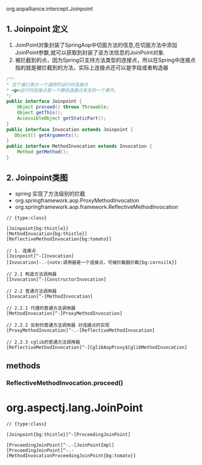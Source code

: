 org.aopalliance.intercept.Joinpoint

## 1. Joinpoint 定义
1. JoinPoint对象封装了SpringAop中切面方法的信息,在切面方法中添加JoinPoint参数,就可以获取到封装了该方法信息的JoinPoint对象.
2. 被拦截到的点，因为Spring只支持方法类型的连接点，所以在Spring中连接点指的就是被拦截到的方法，实际上连接点还可以是字段或者构造器

```java
/**
* 这个接口表示一个通用的运行时连接点
* <p>运行时连接点是一个静态连接点发生的一个事件。
*/
public interface Joinpoint {
	Object proceed() throws Throwable;
	Object getThis();
	AccessibleObject getStaticPart();
}
public interface Invocation extends Joinpoint {
   Object[] getArguments();
}
public interface MethodInvocation extends Invocation {
    Method getMethod();
}
```
## 2. Joinpoint类图
* spring 实现了方法级别的拦截
* org.springframework.aop.ProxyMethodInvocation
* org.springframework.aop.framework.ReflectiveMethodInvocation

```yuml
// {type:class}

[Joinpoint{bg:thistle}]
[MethodInvocation{bg:thistle}]
[ReflectiveMethodInvocation{bg:tomato}]

// 1. 连接点
[Joinpoint]^-[Invocation]
[Invocation]-.-[note:调用器是一个连接点，可被拦截器拦截{bg:cornsilk}]

// 2.1 构造方法调用器
[Invocation]^-[ConstructorInvocation]

// 2.2 普通方法调用器
[Invocation]^-[MethodInvocation]

// 2.2.1 代理的普通方法调用器
[MethodInvocation]^-[ProxyMethodInvocation]

// 2.2.2 反射的普通方法调用器 对连接点的实现
[ProxyMethodInvocation]^-.-[ReflectiveMethodInvocation]

// 2.2.3 cglib的普通方法调用器
[ReflectiveMethodInvocation]^-[CglibAopProxy$CglibMethodInvocation]

```

## methods

### ReflectiveMethodInvocation.proceed()


# org.aspectj.lang.JoinPoint

```yuml
// {type:class}

[Joinpoint{bg:thistle}]^-[ProceedingJoinPoint]

[ProceedingJoinPoint]^-.-[JoinPointImpl]
[ProceedingJoinPoint]^-.-[MethodInvocationProceedingJoinPoint{bg:tomato}]

```